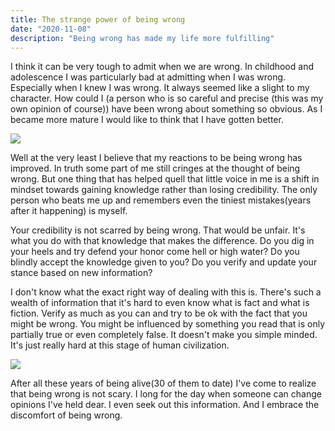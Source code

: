 ```yaml
---
title: The strange power of being wrong
date: "2020-11-08"
description: "Being wrong has made my life more fulfilling"
---
```


I think it can be very tough to admit when we are wrong. In childhood and adolescence I was particularly bad at admitting when I was wrong. Especially when I knew I was wrong. It always seemed like a slight to my character. How could I (a person who is so careful and precise (this was my own opinion of course)) have been wrong about something so obvious. As I became more mature I would like to think that I have gotten better.

![](https://media.giphy.com/media/Wq9RLX06zRg4UM42Qf/source.gif)

Well at the very least I believe that my reactions to be being wrong has improved. In truth some part of me still cringes at the thought of being wrong. But one thing that has helped quell that little voice in me is a shift in mindset towards gaining knowledge rather than losing credibility. The only person who beats me up and remembers even the tiniest mistakes(years after it happening) is myself.

Your credibility is not scarred by being wrong. That would be unfair. It's what you do with that knowledge that makes the difference. Do you dig in your heels and try defend your honor come hell or high water? Do you blindly accept the knowledge given to you? Do you verify and update your stance based on new information?

I don't know what the exact right way of dealing with this is. There's such a wealth of information that it's hard to even know what is fact and what is fiction. Verify as much as you can and try to be ok with the fact that you might be wrong. You might be influenced by something you read that is only partially true or even completely false. It doesn't make you simple minded. It's just really hard at this stage of human civilization.

![](https://media.giphy.com/media/QBGibL6Stg11MxQhWj/giphy.gif)

After all these years of being alive(30 of them to date) I've come to realize that being wrong is not scary. I long for the day when someone can change opinions I've held dear. I even seek out this information. And I embrace the discomfort of being wrong.
